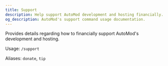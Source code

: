 ```yaml
---
title: Support
description: Help support AutoMod development and hosting financially.
og_description: AutoMod's support command usage documentation.
---
```


Provides details regarding how to financially support AutoMod's development and hosting.

Usage: `/support`

Aliases: `donate`, `tip`
